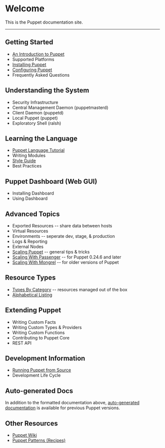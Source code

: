 Welcome
=======

This is the Puppet documentation site. 

* * *


Getting Started
---------------

* [An Introduction to Puppet](/guides/introduction.html)
* Supported Platforms
* [Installing Puppet](/guides/installation.html)
* [Configuring Puppet](/guides/configuring.html)
* Frequently Asked Questions

Understanding the System
------------------------

* Security Infrastructure
* Central Management Daemon (puppetmasterd)
* Client Daemon (puppetd)
* Local Puppet (puppet)
* Exploratory Shell (ralsh)

Learning the Language
---------------------

* [Puppet Language Tutorial](/guides/language_tutorial.html)
* Writing Modules
* [Style Guide](/guides/style.html)
* Best Practices

Puppet Dashboard (Web GUI)
--------------------------

* Installing Dashboard
* Using Dashboard

Advanced Topics
---------------

* Exported Resources -- share data between hosts
* Virtual Resources 
* Environments -- seperate dev, stage, & production
* Logs & Reporting
* External Nodes
* [Scaling Puppet](/guides/scaling.html) -- general tips & tricks
* [Scaling With Passenger](/guides/passenger.html) -- for Puppet 0.24.6 and later
* [Scaling With Mongrel](/guides/mongrel.html) -- for older versions of Puppet

Resource Types
--------------

* [Types By Category](/guides/types/) -- resources managed out of the box
* [Alphabetical Listing](/guides/types/alphabetical_index.html)

Extending Puppet
----------------

* Writing Custom Facts
* Writing Custom Types & Providers
* Writing Custom Functions
* Contributing to Puppet Core
* REST API

Development Information
-----------------------
* [Running Puppet from Source](/guides/from_source.html)
* Development Life Cycle

Auto-generated Docs
-------------------

In addition to the formatted documentation above, [auto-generated documentation](references/) is available for
previous Puppet versions. 

Other Resources
---------------

* [Puppet Wiki](http://reductivelabs.com/trac/puppet/wiki) 
* [Puppet Patterns (Recipes)](http://reductivelabs.com/trac/puppet/wiki/Recipes)
